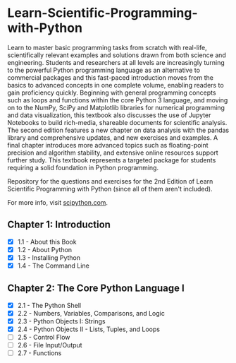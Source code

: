 # Learn-Scientific-Programming-with-Python
Learn to master basic programming tasks from scratch with real-life, scientifically relevant examples and solutions drawn from both science and engineering. Students and researchers at all levels are increasingly turning to the powerful Python programming language as an alternative to commercial packages and this fast-paced introduction moves from the basics to advanced concepts in one complete volume, enabling readers to gain proficiency quickly. Beginning with general programming concepts such as loops and functions within the core Python 3 language, and moving on to the NumPy, SciPy and Matplotlib libraries for numerical programming and data visualization, this textbook also discusses the use of Jupyter Notebooks to build rich-media, shareable documents for scientific analysis. The second edition features a new chapter on data analysis with the pandas library and comprehensive updates, and new exercises and examples. A final chapter introduces more advanced topics such as floating-point precision and algorithm stability, and extensive online resources support further study. This textbook represents a targeted package for students requiring a solid foundation in Python programming.

Repository for the questions and exercises for the 2nd Edition of Learn Scientific Programming with Python (since all of them aren't included).

For more info, visit [scipython.com](https://scipython.com/).

## Chapter 1: Introduction
- [X] 1.1 - About this Book
- [X] 1.2 - About Python
- [X] 1.3 - Installing Python
- [X] 1.4 - The Command Line

## Chapter 2: The Core Python Language I
- [X] 2.1 - The Python Shell
- [X] 2.2 - Numbers, Variables, Comparisons, and Logic
- [X] 2.3 - Python Objects I: Strings
- [X] 2.4 - Python Objects II - Lists, Tuples, and Loops
- [ ] 2.5 - Control Flow
- [ ] 2.6 - File Input/Output
- [ ] 2.7 - Functions
